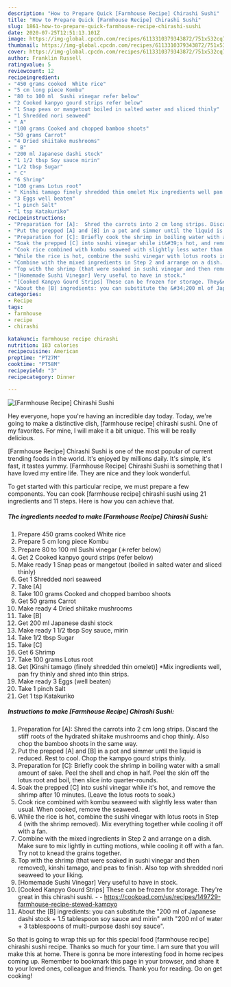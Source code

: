 ```yaml
---
description: "How to Prepare Quick [Farmhouse Recipe] Chirashi Sushi"
title: "How to Prepare Quick [Farmhouse Recipe] Chirashi Sushi"
slug: 1861-how-to-prepare-quick-farmhouse-recipe-chirashi-sushi
date: 2020-07-25T12:51:13.101Z
image: https://img-global.cpcdn.com/recipes/6113310379343872/751x532cq70/farmhouse-recipe-chirashi-sushi-recipe-main-photo.jpg
thumbnail: https://img-global.cpcdn.com/recipes/6113310379343872/751x532cq70/farmhouse-recipe-chirashi-sushi-recipe-main-photo.jpg
cover: https://img-global.cpcdn.com/recipes/6113310379343872/751x532cq70/farmhouse-recipe-chirashi-sushi-recipe-main-photo.jpg
author: Franklin Russell
ratingvalue: 5
reviewcount: 12
recipeingredient:
- "450 grams cooked  White rice"
- "5 cm long piece Kombu"
- "80 to 100 ml  Sushi vinegar refer below"
- "2 Cooked kanpyo gourd strips refer below"
- "1 Snap peas or mangetout boiled in salted water and sliced thinly"
- "1 Shredded nori seaweed"
- " A"
- "100 grams Cooked and chopped bamboo shoots"
- "50 grams Carrot"
- "4 Dried shiitake mushrooms"
- " B"
- "200 ml Japanese dashi stock"
- "1 1/2 tbsp Soy sauce mirin"
- "1/2 tbsp Sugar"
- " C"
- "6 Shrimp"
- "100 grams Lotus root"
- " Kinshi tamago finely shredded thin omelet Mix ingredients well pan fry thinly and shred into thin strips"
- "3 Eggs well beaten"
- "1 pinch Salt"
- "1 tsp Katakuriko"
recipeinstructions:
- "Preparation for [A]:  Shred the carrots into 2 cm long strips. Discard the stiff roots of the hydrated shiitake mushrooms and chop thinly. Also chop the bamboo shoots in the same way."
- "Put the prepped [A] and [B] in a pot and simmer until the liquid is reduced. Rest to cool. Chop the kampyo gourd strips thinly."
- "Preparation for [C]: Briefly cook the shrimp in boiling water with a small amount of sake. Peel the shell and chop in half. Peel the skin off the lotus root and boil, then slice into quarter-rounds."
- "Soak the prepped [C] into sushi vinegar while it&#39;s hot, and remove the shrimp after 10 minutes. (Leave the lotus roots to soak.)"
- "Cook rice combined with kombu seaweed with slightly less water than usual. When cooked, remove the seaweed."
- "While the rice is hot, combine the sushi vinegar with lotus roots in Step 4 (with the shrimp removed). Mix everything together while cooling it off with a fan."
- "Combine with the mixed ingredients in Step 2 and arrange on a dish. Make sure to mix lightly in cutting motions, while cooling it off with a fan. Try not to knead the grains together."
- "Top with the shrimp (that were soaked in sushi vinegar and then removed), kinshi tamago, and peas to finish. Also top with shredded nori seaweed to your liking."
- "[Homemade Sushi Vinegar] Very useful to have in stock."
- "[Cooked Kanpyo Gourd Strips] These can be frozen for storage. They&#39;re great in this chirashi sushi.  https://cookpad.com/us/recipes/149729-farmhouse-recipe-stewed-kampyo"
- "About the [B] ingredients: you can substitute the &#34;200 ml of Japanese dashi stock + 1.5 tablespoon soy sauce and mirin&#34; with &#34;200 ml of water + 3 tablespoons of multi-purpose dashi soy sauce&#34;."
categories:
- Recipe
tags:
- farmhouse
- recipe
- chirashi

katakunci: farmhouse recipe chirashi 
nutrition: 183 calories
recipecuisine: American
preptime: "PT27M"
cooktime: "PT58M"
recipeyield: "3"
recipecategory: Dinner

---
```



![[Farmhouse Recipe] Chirashi Sushi](https://img-global.cpcdn.com/recipes/6113310379343872/751x532cq70/farmhouse-recipe-chirashi-sushi-recipe-main-photo.jpg)

Hey everyone, hope you're having an incredible day today. Today, we're going to make a distinctive dish, [farmhouse recipe] chirashi sushi. One of my favorites. For mine, I will make it a bit unique. This will be really delicious.

[Farmhouse Recipe] Chirashi Sushi is one of the most popular of current trending foods in the world. It's enjoyed by millions daily. It's simple, it's fast, it tastes yummy. [Farmhouse Recipe] Chirashi Sushi is something that I have loved my entire life. They are nice and they look wonderful.




To get started with this particular recipe, we must prepare a few components. You can cook [farmhouse recipe] chirashi sushi using 21 ingredients and 11 steps. Here is how you can achieve that.

<!--inarticleads1-->

##### The ingredients needed to make [Farmhouse Recipe] Chirashi Sushi:

1. Prepare 450 grams cooked  White rice
1. Prepare 5 cm long piece Kombu
1. Prepare 80 to 100 ml  Sushi vinegar (＊refer below)
1. Get 2 Cooked kanpyo gourd strips (refer below)
1. Make ready 1 Snap peas or mangetout (boiled in salted water and sliced thinly)
1. Get 1 Shredded nori seaweed
1. Take  [A]
1. Take 100 grams Cooked and chopped bamboo shoots
1. Get 50 grams Carrot
1. Make ready 4 Dried shiitake mushrooms
1. Take  [B]
1. Get 200 ml Japanese dashi stock
1. Make ready 1 1/2 tbsp Soy sauce, mirin
1. Take 1/2 tbsp Sugar
1. Take  [C]
1. Get 6 Shrimp
1. Take 100 grams Lotus root
1. Get  [Kinshi tamago (finely shredded thin omelet)] *Mix ingredients well, pan fry thinly and shred into thin strips.
1. Make ready 3 Eggs (well beaten)
1. Take 1 pinch Salt
1. Get 1 tsp Katakuriko




<!--inarticleads2-->

##### Instructions to make [Farmhouse Recipe] Chirashi Sushi:

1. Preparation for [A]:  Shred the carrots into 2 cm long strips. Discard the stiff roots of the hydrated shiitake mushrooms and chop thinly. Also chop the bamboo shoots in the same way.
1. Put the prepped [A] and [B] in a pot and simmer until the liquid is reduced. Rest to cool. Chop the kampyo gourd strips thinly.
1. Preparation for [C]: Briefly cook the shrimp in boiling water with a small amount of sake. Peel the shell and chop in half. Peel the skin off the lotus root and boil, then slice into quarter-rounds.
1. Soak the prepped [C] into sushi vinegar while it&#39;s hot, and remove the shrimp after 10 minutes. (Leave the lotus roots to soak.)
1. Cook rice combined with kombu seaweed with slightly less water than usual. When cooked, remove the seaweed.
1. While the rice is hot, combine the sushi vinegar with lotus roots in Step 4 (with the shrimp removed). Mix everything together while cooling it off with a fan.
1. Combine with the mixed ingredients in Step 2 and arrange on a dish. Make sure to mix lightly in cutting motions, while cooling it off with a fan. Try not to knead the grains together.
1. Top with the shrimp (that were soaked in sushi vinegar and then removed), kinshi tamago, and peas to finish. Also top with shredded nori seaweed to your liking.
1. [Homemade Sushi Vinegar] Very useful to have in stock.
1. [Cooked Kanpyo Gourd Strips] These can be frozen for storage. They&#39;re great in this chirashi sushi. -  - https://cookpad.com/us/recipes/149729-farmhouse-recipe-stewed-kampyo
1. About the [B] ingredients: you can substitute the &#34;200 ml of Japanese dashi stock + 1.5 tablespoon soy sauce and mirin&#34; with &#34;200 ml of water + 3 tablespoons of multi-purpose dashi soy sauce&#34;.




So that is going to wrap this up for this special food [farmhouse recipe] chirashi sushi recipe. Thanks so much for your time. I am sure that you will make this at home. There is gonna be more interesting food in home recipes coming up. Remember to bookmark this page in your browser, and share it to your loved ones, colleague and friends. Thank you for reading. Go on get cooking!
